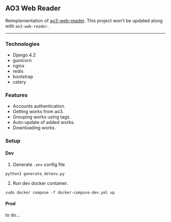 ## AO3 Web Reader

Reimplementation of [ao3-web-reader](https://github.com/zNitche/ao3-web-reader). 
This project won't be updated along with `ao3-web-reader`.

---

### Technologies
- Django 4.2
- gunicorn
- nginx
- redis
- bootstrap
- celery

### Features
- Accounts authentication.
- Getting works from ao3.
- Grouping works using tags.
- Auto-update of added works.
- Downloading works.

### Setup
#### Dev
1. Generate `.env` config file
```
python3 generate_dotenv.py
```
2. Run dev docker container.
```
sudo docker compose -f docker-compose-dev.yml up
```
#### Prod
to do...